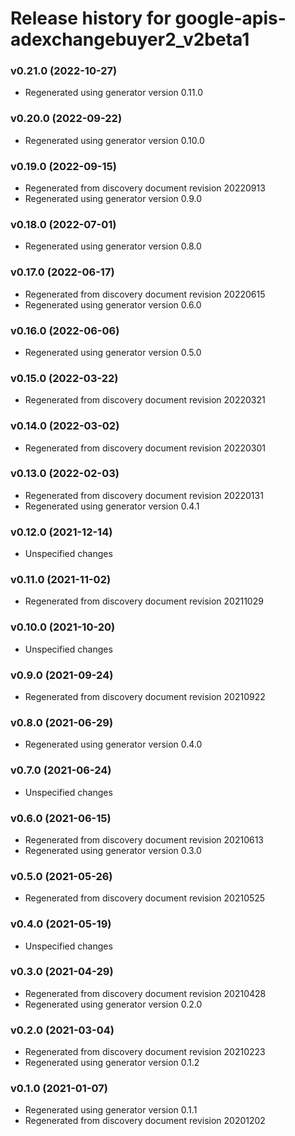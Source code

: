 # Release history for google-apis-adexchangebuyer2_v2beta1

### v0.21.0 (2022-10-27)

* Regenerated using generator version 0.11.0

### v0.20.0 (2022-09-22)

* Regenerated using generator version 0.10.0

### v0.19.0 (2022-09-15)

* Regenerated from discovery document revision 20220913
* Regenerated using generator version 0.9.0

### v0.18.0 (2022-07-01)

* Regenerated using generator version 0.8.0

### v0.17.0 (2022-06-17)

* Regenerated from discovery document revision 20220615
* Regenerated using generator version 0.6.0

### v0.16.0 (2022-06-06)

* Regenerated using generator version 0.5.0

### v0.15.0 (2022-03-22)

* Regenerated from discovery document revision 20220321

### v0.14.0 (2022-03-02)

* Regenerated from discovery document revision 20220301

### v0.13.0 (2022-02-03)

* Regenerated from discovery document revision 20220131
* Regenerated using generator version 0.4.1

### v0.12.0 (2021-12-14)

* Unspecified changes

### v0.11.0 (2021-11-02)

* Regenerated from discovery document revision 20211029

### v0.10.0 (2021-10-20)

* Unspecified changes

### v0.9.0 (2021-09-24)

* Regenerated from discovery document revision 20210922

### v0.8.0 (2021-06-29)

* Regenerated using generator version 0.4.0

### v0.7.0 (2021-06-24)

* Unspecified changes

### v0.6.0 (2021-06-15)

* Regenerated from discovery document revision 20210613
* Regenerated using generator version 0.3.0

### v0.5.0 (2021-05-26)

* Regenerated from discovery document revision 20210525

### v0.4.0 (2021-05-19)

* Unspecified changes

### v0.3.0 (2021-04-29)

* Regenerated from discovery document revision 20210428
* Regenerated using generator version 0.2.0

### v0.2.0 (2021-03-04)

* Regenerated from discovery document revision 20210223
* Regenerated using generator version 0.1.2

### v0.1.0 (2021-01-07)

* Regenerated using generator version 0.1.1
* Regenerated from discovery document revision 20201202

